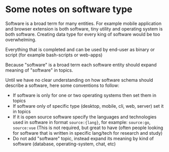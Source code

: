 # Some notes on software type

Software is a broad term for many entities. For example mobile application and browser extension is both software, tiny utility and operating system is both software. Creating data type for every king of software would be too overwhelming.

Everything that is completed and can be used by end-user as binary or script (for example bash-scripts or web-apps)

Because "software" is a broad term each software entity should expand meaning of "software" in topics. 

Until we have no clear understanding on how software schema should describe a software, here some conventions to follow:
* If software is only for one or two operating systems then set them in topics
* If software only of specific type (desktop, mobile, cli, web, server) set it in topics
* If it is open source software specify the languages and technologies used in software in format `source:{lang}`, for example: `source:go`, `source:vue` (This is not required, but great to have (often people looking for software that is written in specific lang/tech for research and study)
* Do not add "software" topic, instead expand its meaning by kind of software (database, operating-system, chat, etc)
 


    